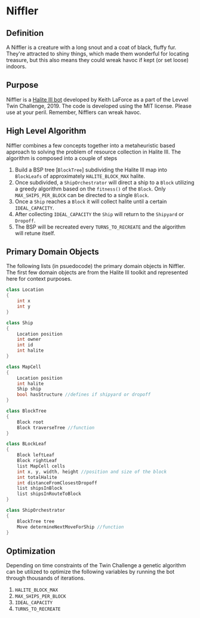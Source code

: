 # Niffler

## Definition

A Niffler is a creature with a long snout and a coat of black, fluffy fur. They're attracted to shiny things, which made them wonderful for locating treasure, but this also means they could wreak havoc if kept (or set loose) indoors.

## Purpose

Niffler is a [Halite III bot](https://2018.halite.io/learn-programming-challenge/game-overview) developed by Keith LaForce as a part of the Levvel Twin Challenge, 2019. The code is developed using the MIT license. Please use at your peril. Remember, Nifflers can wreak havoc.

## High Level Algorithm

Niffler combines a few concepts together into a metaheuristic based approach to solving the problem of resource collection in Halite III. The algorithm is composed into a couple of steps

1. Build a BSP tree [`BlockTree`] subdividing the Halite III map into `BlockLeafs` of approximately `HALITE_BLOCK_MAX` halite.
2. Once subdivided, a `ShipOrchestrator` will direct a ship to a `Block` utilizing a greedy algorithm based on the `fitness()` of the `Block`. Only `MAX_SHIPS_PER_BLOCK` can be directed to a single `Block`.
3. Once a `Ship` reaches a `Block` it will collect halite until a certain `IDEAL_CAPACITY`.
4. After collecting `IDEAL_CAPACITY` the `Ship` will return to the `Shipyard` or `Dropoff`.
5. The BSP will be recreated every `TURNS_TO_RECREATE` and the algorithm will retune itself.

## Primary Domain Objects

The following lists (in psuedocode) the primary domain objects in Niffler. The first few domain objects are from the Halite III toolkit and represented here for context purposes.

[//]: # "using csharp here as the markdown language to get syntax highlighting to work better and keep the code small since javascript classes are more verbose"

```csharp
class Location
{
    int x
    int y
}

class Ship
{
    Location position
    int owner
    int id
    int halite
}

class MapCell
{
    Location position
    int halite
    Ship ship
    bool hasStructure //defines if shipyard or dropoff
}

class BlockTree
{
    Block root
    Block traverseTree //function
}

class BLockLeaf
{
    Block leftLeaf
    Block rightLeaf
    list MapCell cells
    int x, y, width, height //position and size of the block
    int totalHalite
    int distanceFromClosestDropoff
    list shipsInBlock
    list shipsInRouteToBlock
}

class ShipOrchestrator
{
    BlockTree tree
    Move determineNextMoveForShip //function
}
```

## Optimization

Depending on time constraints of the Twin Challenge a genetic algorithm can be utilized to optimize the following variables by running the bot through thousands of iterations.

1. `HALITE_BLOCK_MAX`
2. `MAX_SHIPS_PER_BLOCK`
3. `IDEAL_CAPACITY`
4. `TURNS_TO_RECREATE`
